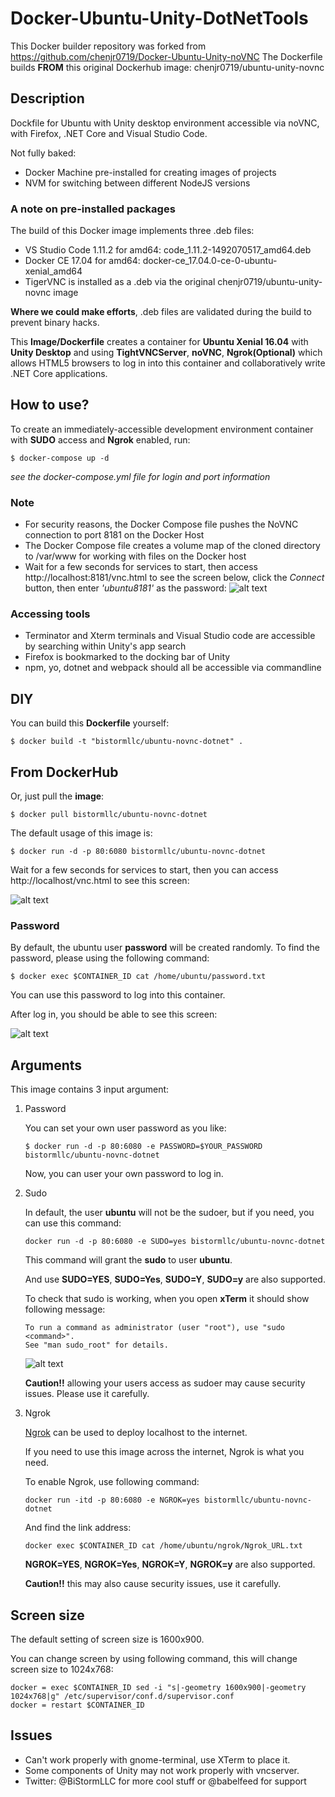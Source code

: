 # Docker-Ubuntu-Unity-DotNetTools

This Docker builder repository was forked from https://github.com/chenjr0719/Docker-Ubuntu-Unity-noVNC
The Dockerfile builds **FROM** this original Dockerhub image: chenjr0719/ubuntu-unity-novnc


## Description
Dockfile for Ubuntu with Unity desktop environment accessible via noVNC, with Firefox, .NET Core and Visual Studio Code. 

Not fully baked: 
* Docker Machine pre-installed for creating images of projects
* NVM for switching between different NodeJS versions

### A note on pre-installed packages 
The build of this Docker image implements three .deb files:
* VS Studio Code 1.11.2 for amd64: code_1.11.2-1492070517_amd64.deb
* Docker CE 17.04 for amd64: docker-ce_17.04.0-ce-0-ubuntu-xenial_amd64
* TigerVNC is installed as a .deb via the original chenjr0719/ubuntu-unity-novnc image

**Where we could make efforts**, .deb files are validated during the build to prevent binary hacks.

This **Image/Dockerfile** creates a container for **Ubuntu Xenial 16.04** with **Unity Desktop** and using **TightVNCServer**, **noVNC**, **Ngrok(Optional)** 
which allows HTML5 browsers to log in into this container and collaboratively write .NET Core applications.


## How to use?

To create an immediately-accessible development environment container with **SUDO** access and **Ngrok** enabled, run:
```
$ docker-compose up -d
```
*see the docker-compose.yml file for login and port information*

### Note
* For security reasons, the Docker Compose file pushes the NoVNC connection to port 8181 on the Docker Host
* The Docker Compose file creates a volume map of the cloned directory to /var/www for working with files on the Docker host
* Wait for a few seconds for services to start, then access http://localhost:8181/vnc.html to see the screen below, 
click the *Connect* button, then enter *'ubuntu8181'* as the password:
![alt text](https://github.com/bistormllc/Docker-Ubuntu-Unity-DotNetTools/raw/master/noVNC.png "vnc.html")

### Accessing tools
* Terminator and Xterm terminals and Visual Studio code are accessible by searching within Unity's app search
* Firefox is bookmarked to the docking bar of Unity
* npm, yo, dotnet and webpack should all be accessible via commandline

## DIY
You can build this **Dockerfile** yourself:

```
$ docker build -t "bistormllc/ubuntu-novnc-dotnet" .
```

## From DockerHub
Or, just pull the **image**:

```
$ docker pull bistormllc/ubuntu-novnc-dotnet
```

The default usage of this image is:

```
$ docker run -d -p 80:6080 bistormllc/ubuntu-novnc-dotnet
```

Wait for a few seconds for services to start, then you can access http://localhost/vnc.html to see this screen:

![alt text](https://github.com/bistormllc/Docker-Ubuntu-Unity-DotNetTools/raw/master/noVNC.png "vnc.html")


### Password

By default, the ubuntu user **password** will be created randomly. To find the password, please using the following command:

```
$ docker exec $CONTAINER_ID cat /home/ubuntu/password.txt
```

You can use this password to log into this container.

After log in, you should be able to see this screen:

![alt text](https://github.com/bistormllc/Docker-Ubuntu-Unity-DotNetTools/raw/master/desktop.png "Unity desktop")


## Arguments

This image contains 3 input argument:

1. Password

   You can set your own user password as you like:
   ```
   $ docker run -d -p 80:6080 -e PASSWORD=$YOUR_PASSWORD bistormllc/ubuntu-novnc-dotnet
   ```
   Now, you can user your own password to log in.

2. Sudo

   In default, the user **ubuntu** will not be the sudoer, but if you need, you can use this command:
   ```
   docker run -d -p 80:6080 -e SUDO=yes bistormllc/ubuntu-novnc-dotnet
   ```

   This command will grant the **sudo** to user **ubuntu**.

   And use **SUDO=YES**, **SUDO=Yes**, **SUDO=Y**, **SUDO=y** are also supported.

   To check that sudo is working, when you open **xTerm** it should show following message:
   ```
   To run a command as administrator (user "root"), use "sudo <command>".
   See "man sudo_root" for details.
   ```

   ![alt text](https://github.com/bistormllc/Docker-Ubuntu-Unity-DotNetTools/raw/master/sudo.png "sudo")

   **Caution!!** allowing your users access as sudoer may cause security issues.  Please use it carefully.

3. Ngrok

   [Ngrok](https://ngrok.com/) can be used to deploy localhost to the internet.

   If you need to use this image across the internet, Ngrok is what you need.

   To enable Ngrok, use following command:

   ```
   docker run -itd -p 80:6080 -e NGROK=yes bistormllc/ubuntu-novnc-dotnet
   ```

   And find the link address:

   ```
   docker exec $CONTAINER_ID cat /home/ubuntu/ngrok/Ngrok_URL.txt
   ```

   **NGROK=YES**, **NGROK=Yes**, **NGROK=Y**, **NGROK=y** are also supported.

   **Caution!!** this may also cause security issues, use it carefully.


## Screen size

The default setting of screen size is 1600x900.

You can change screen by using following command, this will change screen size to 1024x768:

```
docker = exec $CONTAINER_ID sed -i "s|-geometry 1600x900|-geometry 1024x768|g" /etc/supervisor/conf.d/supervisor.conf
docker = restart $CONTAINER_ID
```


## Issues

* Can't work properly with gnome-terminal, use XTerm to place it.
* Some components of Unity may not work properly with vncserver.
* Twitter: @BiStormLLC for more cool stuff or @babelfeed for support 
